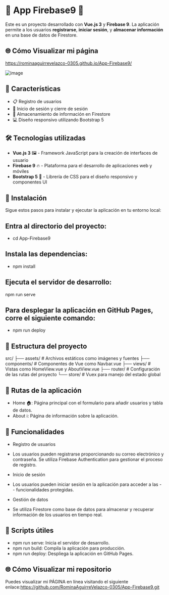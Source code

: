 # 🌟 App Firebase9 🌟

Este es un proyecto desarrollado con **Vue.js 3** y **Firebase 9**. La aplicación permite a los usuarios **registrarse**, **iniciar sesión**, y **almacenar información** en una base de datos de Firestore.

## 🌐 Cómo Visualizar mi página
https://rominaaguirrevelazco-0305.github.io/App-Firebase9/

![image](https://github.com/user-attachments/assets/89b25607-e065-48aa-9ca9-d8a50413166b)


  

## 🚀 Características

- 📋 Registro de usuarios
- 🔐 Inicio de sesión y cierre de sesión
- 📁 Almacenamiento de información en Firestore
- 💻 Diseño responsivo utilizando Bootstrap 5

## 🛠 Tecnologías utilizadas

- **Vue.js 3** 🖼️ - Framework JavaScript para la creación de interfaces de usuario
- **Firebase 9** 🔥 - Plataforma para el desarrollo de aplicaciones web y móviles
- **Bootstrap 5** 🎨 - Librería de CSS para el diseño responsivo y componentes UI

## 🔧 Instalación

Sigue estos pasos para instalar y ejecutar la aplicación en tu entorno local:

## Entra al directorio del proyecto:
- cd App-Firebase9
## Instala las dependencias:
- npm install
## Ejecuta el servidor de desarrollo:
npm run serve
## Para desplegar la aplicación en GitHub Pages, corre el siguiente comando:
- npm run deploy
  

 ## 📂 Estructura del proyecto
 src/
├── assets/          # Archivos estáticos como imágenes y fuentes
├── components/      # Componentes de Vue como Navbar.vue
├── views/           # Vistas como HomeView.vue y AboutView.vue
├── router/          # Configuración de las rutas del proyecto
└── store/           # Vuex para manejo del estado global


## 🚦 Rutas de la aplicación
- Home 🏠: Página principal con el formulario para añadir usuarios y tabla de datos.
- About ℹ️: Página de información sobre la aplicación.

## 🎯 Funcionalidades
- Registro de usuarios
- Los usuarios pueden registrarse proporcionando su correo electrónico y contraseña. Se utiliza Firebase Authentication para gestionar el proceso de registro.

- Inicio de sesión
- Los usuarios pueden iniciar sesión en la aplicación para acceder a las - - funcionalidades protegidas.

- Gestión de datos
- Se utiliza Firestore como base de datos para almacenar y recuperar información de los usuarios en tiempo real.

## 🤖 Scripts útiles
- npm run serve: Inicia el servidor de desarrollo.
- npm run build: Compila la aplicación para producción.
- npm run deploy: Despliega la aplicación en GitHub Pages.

## 🌐 Cómo Visualizar mi repositorio
Puedes visualizar mi PÁGINA en línea visitando el siguiente enlace:https://github.com/RominaAguirreVelazco-0305/App-Firebase9.git

